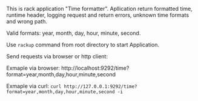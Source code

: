   This is rack application "Time formatter". Apllication return formatted time, runtime header, logging request and return errors, unknown time formats and wrong path. 

  Valid formats:  year, month, day, hour, minute, second.

  Use `rackup` command from root directory to start Application.

  Send requests via browser or http client:

  Exmaple via browser: http://localhost:9292/time?format=year,month,day,hour,minute,second

  Exmaple via curl: `curl http://127.0.0.1:9292/time?format=year,month,day,hour,minute,second -i`




